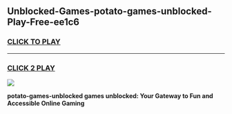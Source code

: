 
## Unblocked-Games-potato-games-unblocked-Play-Free-ee1c6
<h3>
<a href="https://premium76.site?title=potato-games-unblocked&ref=17A">CLICK TO PLAY</a></h3>
<hr>

<h3>
<a href="https://premium76.site?title=potato-games-unblocked&ref=17A">CLICK 2 PLAY</a>
  
</h3>

<a href="https://premium76.site?title=potato-games-unblocked&ref=17A"><img src="https://clearcache.store/games.png"></a>


**potato-games-unblocked games unblocked: Your Gateway to Fun and Accessible Online Gaming**
